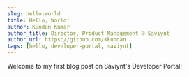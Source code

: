 ```yaml
---
slug: hello-world
title: Hello, World!
author: Kundan Kumar
author_title: Director, Product Management @ Saviynt
author_url: https://github.com/kkundan
tags: [hello, developer-portal, saviynt]
---
```


Welcome to my first blog post on Saviynt's Developer Portal!
